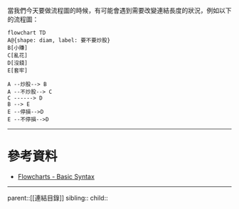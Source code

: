 當我們今天要做流程圖的時候，有可能會遇到需要改變連結長度的狀況，例如以下的流程圖：
```mermaid
flowchart TD
A@{shape: diam, label: 要不要炒股}
B[小賺]
C[亂花]
D[沒錢]
E[套牢]

A --炒股--> B
A --不炒股--> C
C ------> D
B --> E
E --停損-->D
E --不停損-->D
```

- - -
# 參考資料
- [Flowcharts - Basic Syntax](https://mermaid.js.org/syntax/flowchart.html)
- - -
parent::[[連結目錄]]
sibling::
child::